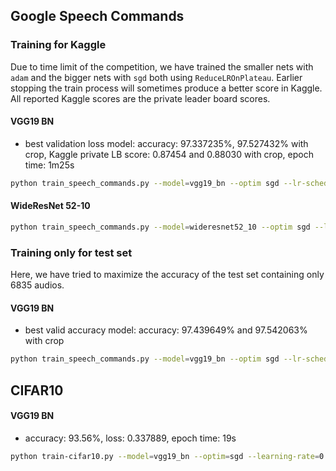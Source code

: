 ## Google Speech Commands

### Training for Kaggle

Due to time limit of the competition, we have trained the smaller nets with `adam`
and the bigger nets with `sgd` both using `ReduceLROnPlateau`.
Earlier stopping the train process will sometimes produce a better score in Kaggle.
All reported Kaggle scores are the private leader board scores.

#### VGG19 BN
* best validation loss model: accuracy: 97.337235%, 97.527432% with crop, Kaggle private LB score: 0.87454 and 0.88030 with crop, epoch time: 1m25s
```sh
python train_speech_commands.py --model=vgg19_bn --optim sgd --lr-scheduler=plateau --learning-rate=0.01 --lr-scheduler-patience=5 --max-epochs=70 --batch-size=96
```

#### WideResNet 52-10
```sh
python train_speech_commands.py --model=wideresnet52_10 --optim sgd --lr-scheduler=plateau --learning-rate=0.01 --lr-scheduler-patience=5 --max-epochs=70 --batch-size=96
```

### Training only for test set

Here, we have tried to maximize the accuracy of the test set containing only 6835 audios.

#### VGG19 BN
* best valid accuracy model: accuracy: 97.439649% and 97.542063% with crop
```sh
python train_speech_commands.py --model=vgg19_bn --optim sgd --lr-scheduler=plateau --learning-rate=0.01 --lr-scheduler-patience=5 --max-epochs=70 --batch-size=96
```

## CIFAR10

#### VGG19 BN
* accuracy: 93.56%, loss: 0.337889, epoch time: 19s
```sh
python train-cifar10.py --model=vgg19_bn --optim=sgd --learning-rate=0.1 --lr-scheduler=step --lr-scheduler-step-size=60 --max-epochs=180
```
